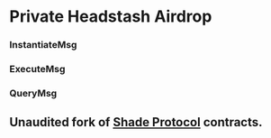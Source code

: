 # Private Headstash Airdrop

### InstantiateMsg

### ExecuteMsg

### QueryMsg

## Unaudited fork of [Shade Protocol](https://shadeprotocol.io/) contracts.